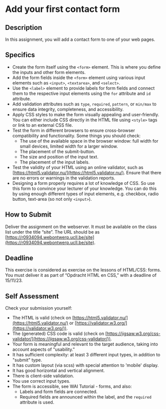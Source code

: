 # Add your first contact form

## Description

In this assignment, you will add a contact form to one of your web pages.

## Specifics

- Create the form itself using the `<form>` element. This is where you define the inputs and other form elements.
- Add the form fields inside the `<form>` element using various input elements such as `<input>`, `<textarea>`, and `<select>`.
- Use the `<label>` element to provide labels for form fields and connect them to the respective input elements using the `for` attribute and `id` attribute.
- Add validation attributes such as `type`, `required`, `pattern`, or `min/max` to ensure data integrity, completeness, and accessibility.
- Apply CSS styles to make the form visually appealing and user-friendly. You can either include CSS directly in the HTML file using `<style>` tags or link to an external CSS file.
- Test the form in different browsers to ensure cross-browser compatibility and functionality. Some things you should check:
  - The use of the available space in the browser window: full width for small devices, limited width for a larger window.
  - The placement of the submit-button.
  - The size and position of the input text.
  - The placement of the input labels.
- Test the validity of your HTML using an online validator, such as [https://html5.validator.nu/](https://html5.validator.nu/). Ensure that there are no errors or warnings in the validation reports.
- Designing a form properly requires a lot of knowledge of CSS. So use this form to convince your lecturer of your knowledge. You can do this by using enough different types of input elements, e.g. checkbox, radio button, text-area (so not only `<input>`).

## How to Submit

Deliver the assignment on the webserver. It must be available on the class list under the title “site”. The URL should be as [https://r0934094.webontwerp.ucll.be/site](https://r0934094.webontwerp.ucll.be/site).

## Deadline

This exercise is considered as exercise on the lessons of HTML/CSS: forms. You must deliver it as part of “Opdracht HTML en CSS,” with a deadline of 15/11/23.

## Self Assessment

Check your submission yourself:

- The HTML is valid (check on [https://html5.validator.nu/](https://html5.validator.nu/) or [https://validator.w3.org/](https://validator.w3.org/)).
- The (generated) CSS code is valid (check on [https://jigsaw.w3.org/css-validator/](https://jigsaw.w3.org/css-validator/)).
- Your form is meaningful and relevant to the target audience, taking into account aspects of "usability."
- It has sufficient complexity: at least 3 different input types, in addition to "submit" type.
- It has custom layout (via scss) with special attention to 'mobile' display.
- It has good horizontal and vertical alignment.
- There is client-side validation.
- You use correct input types.
- The form is accessible, see WAI Tutorial - forms, and also:
  - Labels and form fields are connected.
  - Required fields are announced within the label, and the `required` attribute is used.
